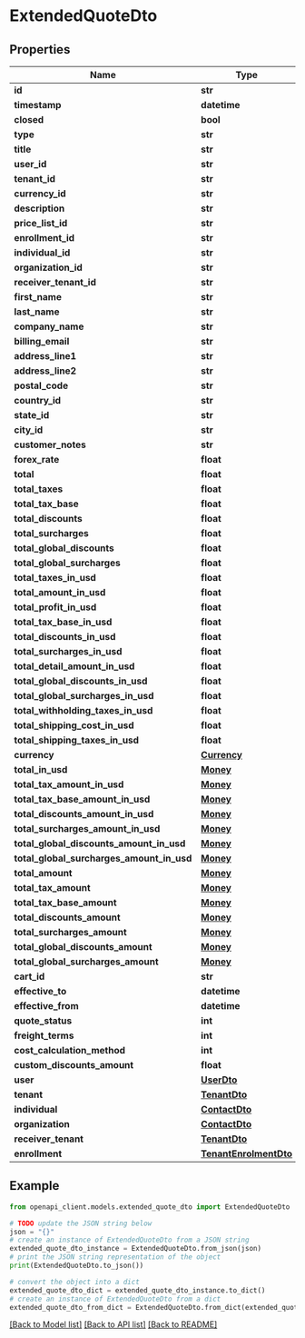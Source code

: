 # ExtendedQuoteDto


## Properties

Name | Type | Description | Notes
------------ | ------------- | ------------- | -------------
**id** | **str** |  | [optional] 
**timestamp** | **datetime** |  | [optional] 
**closed** | **bool** |  | [optional] 
**type** | **str** |  | [optional] 
**title** | **str** |  | [optional] 
**user_id** | **str** |  | [optional] 
**tenant_id** | **str** |  | [optional] 
**currency_id** | **str** |  | [optional] 
**description** | **str** |  | [optional] 
**price_list_id** | **str** |  | [optional] 
**enrollment_id** | **str** |  | [optional] 
**individual_id** | **str** |  | [optional] 
**organization_id** | **str** |  | [optional] 
**receiver_tenant_id** | **str** |  | [optional] 
**first_name** | **str** |  | [optional] 
**last_name** | **str** |  | [optional] 
**company_name** | **str** |  | [optional] 
**billing_email** | **str** |  | [optional] 
**address_line1** | **str** |  | [optional] 
**address_line2** | **str** |  | [optional] 
**postal_code** | **str** |  | [optional] 
**country_id** | **str** |  | [optional] 
**state_id** | **str** |  | [optional] 
**city_id** | **str** |  | [optional] 
**customer_notes** | **str** |  | [optional] 
**forex_rate** | **float** |  | [optional] 
**total** | **float** |  | [optional] 
**total_taxes** | **float** |  | [optional] 
**total_tax_base** | **float** |  | [optional] 
**total_discounts** | **float** |  | [optional] 
**total_surcharges** | **float** |  | [optional] 
**total_global_discounts** | **float** |  | [optional] 
**total_global_surcharges** | **float** |  | [optional] 
**total_taxes_in_usd** | **float** |  | [optional] 
**total_amount_in_usd** | **float** |  | [optional] 
**total_profit_in_usd** | **float** |  | [optional] 
**total_tax_base_in_usd** | **float** |  | [optional] 
**total_discounts_in_usd** | **float** |  | [optional] 
**total_surcharges_in_usd** | **float** |  | [optional] 
**total_detail_amount_in_usd** | **float** |  | [optional] 
**total_global_discounts_in_usd** | **float** |  | [optional] 
**total_global_surcharges_in_usd** | **float** |  | [optional] 
**total_withholding_taxes_in_usd** | **float** |  | [optional] 
**total_shipping_cost_in_usd** | **float** |  | [optional] 
**total_shipping_taxes_in_usd** | **float** |  | [optional] 
**currency** | [**Currency**](Currency.md) |  | [optional] 
**total_in_usd** | [**Money**](Money.md) |  | [optional] 
**total_tax_amount_in_usd** | [**Money**](Money.md) |  | [optional] 
**total_tax_base_amount_in_usd** | [**Money**](Money.md) |  | [optional] 
**total_discounts_amount_in_usd** | [**Money**](Money.md) |  | [optional] 
**total_surcharges_amount_in_usd** | [**Money**](Money.md) |  | [optional] 
**total_global_discounts_amount_in_usd** | [**Money**](Money.md) |  | [optional] 
**total_global_surcharges_amount_in_usd** | [**Money**](Money.md) |  | [optional] 
**total_amount** | [**Money**](Money.md) |  | [optional] 
**total_tax_amount** | [**Money**](Money.md) |  | [optional] 
**total_tax_base_amount** | [**Money**](Money.md) |  | [optional] 
**total_discounts_amount** | [**Money**](Money.md) |  | [optional] 
**total_surcharges_amount** | [**Money**](Money.md) |  | [optional] 
**total_global_discounts_amount** | [**Money**](Money.md) |  | [optional] 
**total_global_surcharges_amount** | [**Money**](Money.md) |  | [optional] 
**cart_id** | **str** |  | [optional] 
**effective_to** | **datetime** |  | [optional] 
**effective_from** | **datetime** |  | [optional] 
**quote_status** | **int** |  | [optional] 
**freight_terms** | **int** |  | [optional] 
**cost_calculation_method** | **int** |  | [optional] 
**custom_discounts_amount** | **float** |  | [optional] 
**user** | [**UserDto**](UserDto.md) |  | [optional] 
**tenant** | [**TenantDto**](TenantDto.md) |  | [optional] 
**individual** | [**ContactDto**](ContactDto.md) |  | [optional] 
**organization** | [**ContactDto**](ContactDto.md) |  | [optional] 
**receiver_tenant** | [**TenantDto**](TenantDto.md) |  | [optional] 
**enrollment** | [**TenantEnrolmentDto**](TenantEnrolmentDto.md) |  | [optional] 

## Example

```python
from openapi_client.models.extended_quote_dto import ExtendedQuoteDto

# TODO update the JSON string below
json = "{}"
# create an instance of ExtendedQuoteDto from a JSON string
extended_quote_dto_instance = ExtendedQuoteDto.from_json(json)
# print the JSON string representation of the object
print(ExtendedQuoteDto.to_json())

# convert the object into a dict
extended_quote_dto_dict = extended_quote_dto_instance.to_dict()
# create an instance of ExtendedQuoteDto from a dict
extended_quote_dto_from_dict = ExtendedQuoteDto.from_dict(extended_quote_dto_dict)
```
[[Back to Model list]](../README.md#documentation-for-models) [[Back to API list]](../README.md#documentation-for-api-endpoints) [[Back to README]](../README.md)


